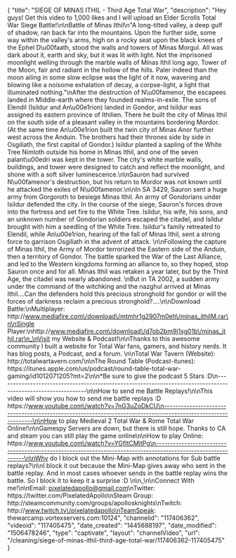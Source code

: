 {
    "title": "SIEGE OF MINAS ITHIL - Third Age Total War",
    "description": "Hey guys!  Get this video to 1,000 likes and I will upload an Elder Scrolls Total War Siege Battle!\n\nBattle of Minas Ithil\n\"A long-tilted valley, a deep gulf of shadow, ran back far into the mountains. Upon the further side, some way within the valley's arms, high on a rocky seat upon the black knees of the Ephel D\u00faath, stood the walls and towers of Minas Morgul. All was dark about it, earth and sky, but it was lit with light. Not the imprisoned moonlight welling through the marble walls of Minas Ithil long ago, Tower of the Moon, fair and radiant in the hollow of the hills. Paler indeed than the moon ailing in some slow eclipse was the light of it now, wavering and blowing like a noisome exhalation of decay, a corpse-light, a light that illuminated nothing.\"\nAfter the destruction of N\u00famenor, the escapees landed in Middle-earth where they founded realms-in-exile. The sons of Elendil (Isildur and An\u00e1rion) landed in Gondor, and Isildur was assigned its eastern province of Ithilien. There he built the city of Minas Ithil on the south side of a pleasant valley in the mountains bordering Mordor. (At the same time An\u00e1rion built the twin city of Minas Anor further west across the Anduin. The brothers had their thrones side by side in Osgiliath, the first capital of Gondor.) Isildur planted a sapling of the White Tree Nimloth outside his home in Minas Ithil, and one of the seven palant\u00edri was kept in the tower. The city's white marble walls, buildings, and tower were designed to catch and reflect the moonlight, and shone with a soft silver luminescence.\n\nSauron had survived N\u00famenor's destruction, but his return to Mordor was not known until he attacked the exiles of N\u00famenor.\n\nIn SA 3429, Sauron sent a huge army from Gorgoroth to besiege Minas Ithil. An army of Gondorians under Isildur defended the city. In the course of the siege, Sauron's forces drove into the fortress and set fire to the White Tree. Isildur, his wife, his sons, and an unknown number of Gondorian soldiers escaped the citadel, and Isildur brought with him a seedling of the White Tree. Isildur's family retreated to Elendil, while An\u00e1rion, hearing of the fall of Minas Ithil, sent a strong force to garrison Osgiliath in the advent of attack. \n\nFollowing the capture of Minas Ithil, the Army of Mordor terrorized the Eastern side of the Anduin, then a territory of Gondor. The battle sparked the War of the Last Alliance, and led to the Western kingdoms forming an alliance to, so they hoped, stop Sauron once and for all. Minas Ithil was retaken a year later, but by the Third Age, the citadel was nearly abandoned. \nBut in TA 2002, a sudden army under the command of the witchking and the nazghul arrived at Minas Ithil....Can the defenders hold this precious stronghold for gondor or will the forces of darkness reclaim a precious stronghold?....\n\nDownload Battle:\nMultiplayer: http:\/\/www.mediafire.com\/download\/mtmhr1g2907m0eh\/minas_ithilM.rar\n\nSingle Player:\nhttp:\/\/www.mediafire.com\/download\/d7ob2bm9j1xg01b\/minas_ithil.rar\n_\nVisit my Website & Podcast!\n\nThanks to this awesome community I built a website for Total War fans, gamers, and history nerds.  It has blog posts, a Podcast, and a forum.  \n\nTotal War Tavern (Website): http:\/\/totalwartavern.com\/\n\nThe Round Table (Podcast-itunes): https:\/\/itunes.apple.com\/us\/podcast\/round-table-total-war-gaming\/id1012071205?mt=2\n\n*Be sure to give the podcast 5 Stars :D\n-------------------------------------------------------------------------------------------------------------\n\nHow to send me Battle Replays!\n\nThis video will show you how to send me battle replays :D https:\/\/www.youtube.com\/watch?v=7nG3uZoDkCU\n-------------------------------------------------------------------------------------------------------------\n\nHow to play Medieval 2 Total War & Rome Total War Online!\n\nGamespy Servers are down, but there is still hope.  Thanks to CA and steam you can still play the game online\n\nHow to play Online: https:\/\/www.youtube.com\/watch?v=YGfItCMitPg\n-------------------------------------------------------------------------------------------------------------\n\nWhy do I block out the Mini-Map with annotations for Sub battle replays?\n\nI block it out because the Mini-Map gives away who sent in the battle replay.  And in most cases whoever sends in the battle replay wins the battle.  So I block it to keep it a surprise :D  \n\n_\n\nConnect With me!\n\nEmail: pixelatedapollo@gmail.com\nTwitter: https:\/\/twitter.com\/PixelatedApollo\nSteam Group:  http:\/\/steamcommunity.com\/groups\/apollosknights\nTwitch: http:\/\/www.twitch.tv\/pixelatedapollo\nTeamSpeak: thewarcamp.vortexservers.com:10124",
    "channelid": "117406362",
    "videoid": "117405475",
    "date_created": "1445688197",
    "date_modified": "1506478246",
    "type": "captivate",
    "layout": "channelVideo",
    "url": "\/cleaning\/siege-of-minas-ithil-third-age-total-war\/117406362-117405475"
}